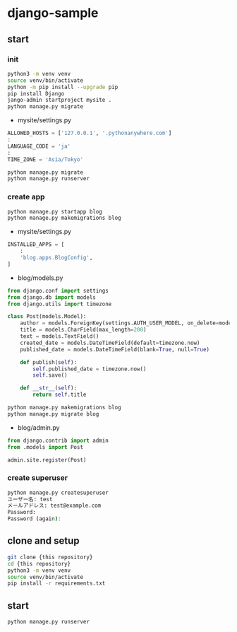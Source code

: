 # django-sample

## start

### init

```bash
python3 -m venv venv
source venv/bin/activate
python -m pip install --upgrade pip
pip install Django
jango-admin startproject mysite .
python manage.py migrate
```

- mysite/settings.py

```python:settings.py
ALLOWED_HOSTS = ['127.0.0.1', '.pythonanywhere.com']
:
LANGUAGE_CODE = 'ja'
:
TIME_ZONE = 'Asia/Tokyo'
```

```bash
python manage.py migrate
python manage.py runserver
```

### create app

```bash
python manage.py startapp blog
python manage.py makemigrations blog
```
- mysite/settings.py

```python:settings.py
INSTALLED_APPS = [
    :
    'blog.apps.BlogConfig',
]
```
- blog/models.py

```python:models.py
from django.conf import settings
from django.db import models
from django.utils import timezone

class Post(models.Model):
    author = models.ForeignKey(settings.AUTH_USER_MODEL, on_delete=models.CASCADE)
    title = models.CharField(max_length=200)
    text = models.TextField()
    created_date = models.DateTimeField(default=timezone.now)
    published_date = models.DateTimeField(blank=True, null=True)

    def publish(self):
        self.published_date = timezone.now()
        self.save()

    def __str__(self):
        return self.title
```

```bash
python manage.py makemigrations blog
python manage.py migrate blog
```

- blog/admin.py

```python:admin.py
from django.contrib import admin
from .models import Post

admin.site.register(Post)
```

### create superuser

```bash
python manage.py createsuperuser
ユーザー名: test
メールアドレス: test@example.com
Password: 
Password (again): 
```

## clone and setup

```bash
git clone {this repository}
cd {this repository}
python3 -m venv venv
source venv/bin/activate
pip install -r requirements.txt
```

## start

```bash
python manage.py runserver
```

